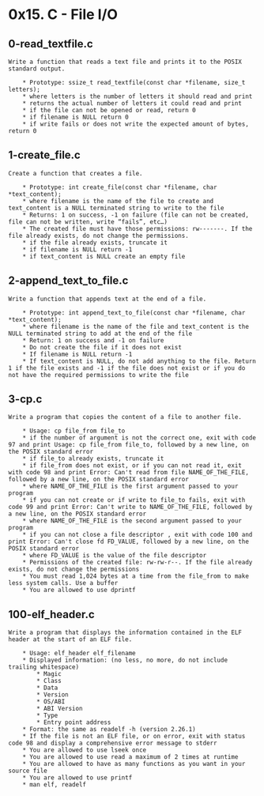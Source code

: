 # __0x15. C - File I/O__

## 0-read_textfile.c

	Write a function that reads a text file and prints it to the POSIX standard output.

		* Prototype: ssize_t read_textfile(const char *filename, size_t letters);
		* where letters is the number of letters it should read and print
		* returns the actual number of letters it could read and print
		* if the file can not be opened or read, return 0
		* if filename is NULL return 0
		* if write fails or does not write the expected amount of bytes, return 0

## 1-create_file.c

	Create a function that creates a file.

		* Prototype: int create_file(const char *filename, char *text_content);
		* where filename is the name of the file to create and text_content is a NULL terminated string to write to the file
		* Returns: 1 on success, -1 on failure (file can not be created, file can not be written, write “fails”, etc…)
		* The created file must have those permissions: rw-------. If the file already exists, do not change the permissions.
		* if the file already exists, truncate it
		* if filename is NULL return -1
		* if text_content is NULL create an empty file

## 2-append_text_to_file.c

	Write a function that appends text at the end of a file.

		* Prototype: int append_text_to_file(const char *filename, char *text_content);
		* where filename is the name of the file and text_content is the NULL terminated string to add at the end of the file
		* Return: 1 on success and -1 on failure
		* Do not create the file if it does not exist
		* If filename is NULL return -1
		* If text_content is NULL, do not add anything to the file. Return 1 if the file exists and -1 if the file does not exist or if you do not have the required permissions to write the file

## 3-cp.c

	Write a program that copies the content of a file to another file.

		* Usage: cp file_from file_to
		* if the number of argument is not the correct one, exit with code 97 and print Usage: cp file_from file_to, followed by a new line, on the POSIX standard error
		* if file_to already exists, truncate it
		* if file_from does not exist, or if you can not read it, exit with code 98 and print Error: Can't read from file NAME_OF_THE_FILE, followed by a new line, on the POSIX standard error
		* where NAME_OF_THE_FILE is the first argument passed to your program
		* if you can not create or if write to file_to fails, exit with code 99 and print Error: Can't write to NAME_OF_THE_FILE, followed by a new line, on the POSIX standard error
		* where NAME_OF_THE_FILE is the second argument passed to your program
		* if you can not close a file descriptor , exit with code 100 and print Error: Can't close fd FD_VALUE, followed by a new line, on the POSIX standard error
		* where FD_VALUE is the value of the file descriptor
		* Permissions of the created file: rw-rw-r--. If the file already exists, do not change the permissions
		* You must read 1,024 bytes at a time from the file_from to make less system calls. Use a buffer
		* You are allowed to use dprintf

## 100-elf_header.c

	Write a program that displays the information contained in the ELF header at the start of an ELF file.

		* Usage: elf_header elf_filename
		* Displayed information: (no less, no more, do not include trailing whitespace)
			* Magic
			* Class
			* Data
			* Version
			* OS/ABI
			* ABI Version
			* Type
			* Entry point address
		* Format: the same as readelf -h (version 2.26.1)
		* If the file is not an ELF file, or on error, exit with status code 98 and display a comprehensive error message to stderr
		* You are allowed to use lseek once
		* You are allowed to use read a maximum of 2 times at runtime
		* You are allowed to have as many functions as you want in your source file
		* You are allowed to use printf
		* man elf, readelf